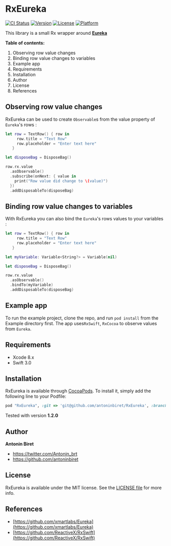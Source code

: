 # RxEureka

[![CI Status](http://img.shields.io/travis/antoninbiret/RxEureka.svg?style=flat)](https://travis-ci.org/antoninbiret/RxEureka)
[![Version](https://img.shields.io/cocoapods/v/RxEureka.svg?style=flat)](http://cocoapods.org/pods/RxEureka)
[![License](https://img.shields.io/cocoapods/l/RxEureka.svg?style=flat)](http://cocoapods.org/pods/RxEureka)
[![Platform](https://img.shields.io/cocoapods/p/RxEureka.svg?style=flat)](http://cocoapods.org/pods/RxEureka)

This library is a small Rx wrapper around [__Eureka__](https://eurekacommunity.github.io)

**Table of contents:**

1. Observing row value changes
2. Binding row value changes to variables
3. Example app
4. Requirements
5. Installation
6. Author
7. License
8. References

## Observing row value changes

RxEureka can be used to create `Observable`s from the value property of `Eureka`'s rows :

```swift
let row = TextRow() { row in
     row.title = "Text Row"
     row.placeholder = "Enter text here"
   }

let disposeBag = DisposeBag()

row.rx.value
  .asObservable()
  .subscribe(onNext: { value in
    print("Row value did change to \(value)")
  })
  .addDisposableTo(disposeBag)
```

## Binding row value changes to variables

With RxEureka you can also bind the `Eureka`'s rows values to your variables :

```swift
let row = TextRow() { row in
     row.title = "Text Row"
     row.placeholder = "Enter text here"
   }

let myVariable: Variable<String?> = Variable(nil)

let disposeBag = DisposeBag()

row.rx.value
  .asObservable()
  .bindTo(myVariable)
  .addDisposableTo(disposeBag)
```

## Example app

To run the example project, clone the repo, and run `pod install` from the Example directory first.
The app uses`RxSwift`, `RxCocoa` to observe values from `Eureka`.

## Requirements

* Xcode 8.x
* Swift 3.0

## Installation

RxEureka is available through [CocoaPods](http://cocoapods.org). To install
it, simply add the following line to your Podfile:

```ruby
pod "RxEureka", :git => 'git@github.com/antoninbiret/RxEureka', :branch => 'master'
```

Tested with version __1.2.0__

## Author

__Antonin Biret__
* https://twitter.com/Antonin_brt
* https://github.com/antoninbiret

## License

RxEureka is available under the MIT license. See the [LICENSE file](LICENSE.md) for more info.

## References

* [https://github.com/xmartlabs/Eureka](https://github.com/xmartlabs/Eureka)
* [https://github.com/ReactiveX/RxSwift](https://github.com/ReactiveX/RxSwift)
